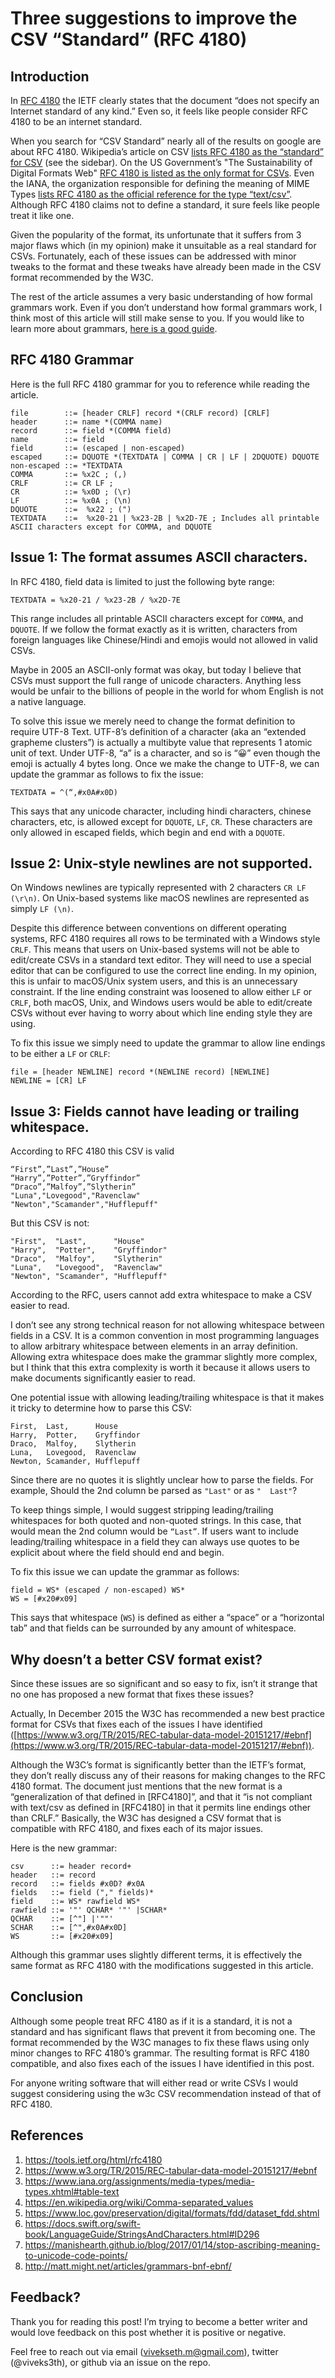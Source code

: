 # Three suggestions to improve the CSV “Standard” (RFC 4180)

## Introduction 

In [RFC 4180](https://tools.ietf.org/html/rfc4180) the IETF clearly states that the document “does not specify an Internet standard of any kind.” Even so, it feels like people consider RFC 4180 to be an internet standard. 

When you search for “CSV Standard” nearly all of the results on google are about RFC 4180. Wikipedia’s article on CSV [lists RFC 4180 as the “standard” for CSV](https://en.wikipedia.org/wiki/Comma-separated_values) (see the sidebar). On the US Government’s "The Sustainability of Digital Formats Web" [RFC 4180 is listed as the only format for CSVs](https://www.loc.gov/preservation/digital/formats/fdd/dataset_fdd.shtml). Even the IANA, the organization responsible for defining the meaning of MIME Types [lists RFC 4180 as the official reference for the type “text/csv”](https://www.iana.org/assignments/media-types/media-types.xhtml#table-text). Although RFC 4180 claims not to define a standard, it sure feels like people treat it like one. 

Given the popularity of the format, its unfortunate that it suffers from 3 major flaws which (in my opinion) make it unsuitable as a real standard for CSVs. Fortunately, each of these issues can be addressed with minor tweaks to the format and these tweaks have already been made in the CSV format recommended by the W3C. 

The rest of the article assumes a very basic understanding of how formal grammars work. Even if you don’t understand how formal grammars work, I think most of this article will still make sense to you. If you would like to learn more about grammars, [here is a good guide](http://matt.might.net/articles/grammars-bnf-ebnf/).

## RFC 4180 Grammar

Here is the full RFC 4180 grammar for you to reference while reading the article.

```
file        ::= [header CRLF] record *(CRLF record) [CRLF]
header      ::= name *(COMMA name)
record      ::= field *(COMMA field)
name        ::= field
field       ::= (escaped | non-escaped)
escaped     ::= DQUOTE *(TEXTDATA | COMMA | CR | LF | 2DQUOTE) DQUOTE
non-escaped ::= *TEXTDATA
COMMA       ::= %x2C ; (,)
CRLF        ::= CR LF ;
CR          ::= %x0D ; (\r)
LF          ::= %x0A ; (\n)
DQUOTE      ::=  %x22 ; (")
TEXTDATA    ::=  %x20-21 | %x23-2B | %x2D-7E ; Includes all printable ASCII characters except for COMMA, and DQUOTE
```

## Issue 1: The format assumes ASCII characters.

In RFC 4180, field data is limited to just the following byte range: 

```
TEXTDATA = %x20-21 / %x23-2B / %x2D-7E
```

This range includes all printable ASCII characters except for `COMMA`, and `DQUOTE`. If we follow the format exactly as it is written, characters from foreign languages like Chinese/Hindi and emojis would not allowed in valid CSVs. 

Maybe in 2005 an ASCII-only format was okay, but today I believe that CSVs must support the full range of unicode characters. Anything less would be unfair to the billions of people in the world for whom English is not a native language. 

To solve this issue we merely need to change the format definition to require UTF-8 Text. UTF-8’s definition of a character (aka an “extended grapheme clusters”) is actually a multibyte value that represents 1 atomic unit of text. Under UTF-8, “a” is a character, and so is “😀” even though the emoji is actually 4 bytes long. Once we make the change to UTF-8, we can update the grammar as follows to fix the issue: 

```
TEXTDATA = ^(“,#x0A#x0D)
```

This says that any unicode character, including hindi characters, chinese characters, etc, is allowed except for `DQUOTE`, `LF`, `CR`. These characters are only allowed in escaped fields, which begin and end with a `DQUOTE`.

## Issue 2: Unix-style newlines are not supported. 

On Windows newlines are typically represented with 2 characters `CR LF (\r\n)`. On Unix-based systems like macOS newlines are represented as simply `LF (\n)`. 

Despite this difference between conventions on different operating systems, RFC 4180 requires all rows to be terminated with a Windows style `CRLF`. This means that users on Unix-based systems will not be able to edit/create CSVs in a standard text editor. They will need to use a special editor that can be configured to use the correct line ending. In my opinion, this is unfair to macOS/Unix system users, and this is an unnecessary constraint. If the line ending constraint was loosened to allow either `LF` or `CRLF`, both macOS, Unix, and Windows users would be able to edit/create CSVs without ever having to worry about which line ending style they are using. 

To fix this issue we simply need to update the grammar to allow line endings to be either a `LF` or `CRLF`: 

```
file = [header NEWLINE] record *(NEWLINE record) [NEWLINE]
NEWLINE = [CR] LF
```

## Issue 3: Fields cannot have leading or trailing whitespace. 

According to RFC 4180 this CSV is valid

```
“First”,”Last”,”House”
“Harry”,”Potter”,”Gryffindor”
“Draco”,”Malfoy”,”Slytherin”
"Luna","Lovegood","Ravenclaw"
"Newton","Scamander","Hufflepuff"
```

But this CSV is not: 

```
"First",  "Last",      "House"
"Harry",  "Potter",    "Gryffindor"
"Draco",  "Malfoy",    "Slytherin"
"Luna",   "Lovegood",  "Ravenclaw"
"Newton", "Scamander", "Hufflepuff"
```

According to the RFC, users cannot add extra whitespace to make a CSV easier to read.

I don’t see any strong technical reason for not allowing whitespace between fields in a CSV. It is a common convention in most programming languages to allow arbitrary whitespace between elements in an array definition. Allowing extra whitespace does make the grammar slightly more complex, but I think that this extra complexity is worth it because it allows users to make documents significantly easier to read.

One potential issue with allowing leading/trailing whitespace is that it makes it tricky to determine how to parse this CSV: 

```
First,  Last,      House
Harry,  Potter,    Gryffindor
Draco,  Malfoy,    Slytherin
Luna,   Lovegood,  Ravenclaw
Newton, Scamander, Hufflepuff
```

Since there are no quotes it is slightly unclear how to parse the fields. For example, Should the 2nd column be parsed as `"Last"` or as `"  Last"`? 

To keep things simple, I would suggest stripping leading/trailing whitespaces for both quoted and non-quoted strings. In this case, that would mean the 2nd column would be `“Last”`. If users want to include leading/trailing whitespace in a field they can always use quotes to be explicit about where the field should end and begin. 

To fix this issue we can update the grammar as follows: 

```
field = WS* (escaped / non-escaped) WS* 
WS = [#x20#x09]
```

This says that whitespace (`WS`) is defined as either a “space” or a “horizontal tab” and that fields can be surrounded by any amount of whitespace. 

## Why doesn’t a better CSV format exist? 

Since these issues are so significant and so easy to fix, isn’t it strange that no one has proposed a new format that fixes these issues? 

Actually, In December 2015 the W3C has recommended a new best practice format for CSVs that fixes each of the issues I have identified ([https://www.w3.org/TR/2015/REC-tabular-data-model-20151217/#ebnf](https://www.w3.org/TR/2015/REC-tabular-data-model-20151217/#ebnf)).

Although the W3C’s format is significantly better than the IETF’s format, they don’t really discuss any of their reasons for making changes to the RFC 4180 format. The document just mentions that the new format is a “generalization of that defined in [RFC4180]”, and that it “is not compliant with text/csv as defined in [RFC4180] in that it permits line endings other than CRLF.” Basically, the W3C has designed a CSV format that is compatible with RFC 4180, and fixes each of its major issues. 

Here is the new grammar: 

```
csv      ::= header record+
header   ::= record
record   ::= fields #x0D? #x0A
fields   ::= field ("," fields)*
field    ::= WS* rawfield WS*
rawfield ::= '"' QCHAR* '"' |SCHAR*
QCHAR    ::= [^"] |'""'
SCHAR    ::= [^",#x0A#x0D]
WS       ::= [#x20#x09]
```

Although this grammar uses slightly different terms, it is effectively the same format as RFC 4180 with the modifications suggested in this article. 

## Conclusion 

Although some people treat RFC 4180 as if it is a standard, it is not a standard and has significant flaws that prevent it from becoming one. The format recommended by the W3C manages to fix these flaws using only minor changes to RFC 4180’s grammar. The resulting format is RFC 4180 compatible, and also fixes each of the issues I have identified in this post.

For anyone writing software that will either read or write CSVs I would suggest considering using the w3c CSV recommendation instead of that of RFC 4180. 

## References

1. https://tools.ietf.org/html/rfc4180
2. https://www.w3.org/TR/2015/REC-tabular-data-model-20151217/#ebnf
3. https://www.iana.org/assignments/media-types/media-types.xhtml#table-text
4. https://en.wikipedia.org/wiki/Comma-separated_values
5. https://www.loc.gov/preservation/digital/formats/fdd/dataset_fdd.shtml
6. https://docs.swift.org/swift-book/LanguageGuide/StringsAndCharacters.html#ID296
7. https://manishearth.github.io/blog/2017/01/14/stop-ascribing-meaning-to-unicode-code-points/
8. http://matt.might.net/articles/grammars-bnf-ebnf/

## Feedback?

Thank you for reading this post! I’m trying to become a better writer and would love feedback on this post whether it is positive or negative. 

Feel free to reach out via email (vivekseth.m@gmail.com), twitter (@viveks3th), or github via an issue on the repo. 



